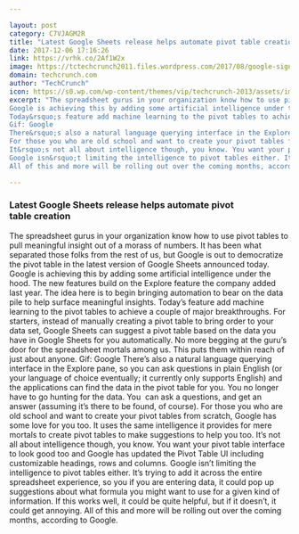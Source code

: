 ```yaml
---

layout: post
category: C7VJAGM2R
title: "Latest Google Sheets release helps automate pivot table creation"
date: 2017-12-06 17:16:26
link: https://vrhk.co/2Af1W2x
image: https://tctechcrunch2011.files.wordpress.com/2017/08/google-sign.jpg?w=1200&fit=200%2C150
domain: techcrunch.com
author: "TechCrunch"
icon: https://s0.wp.com/wp-content/themes/vip/techcrunch-2013/assets/images/favicon.ico
excerpt: "The spreadsheet gurus in your organization know how to use pivot tables to pull meaningful insight out of a morass of numbers. It has been what separated those folks from the rest of us, but Google is out to democratize the pivot table in the latest version of Google Sheets&nbsp;announced&nbsp;today.
Google is achieving this by adding some artificial intelligence under the hood. The new features build on the Explore feature&nbsp;the company added last year. The idea here is to begin bringing automation to bear on the data pile to help surface meaningful insights.
Today&rsquo;s feature add machine learning to the pivot tables to achieve a couple of major breakthroughs. For starters, instead of manually creating a pivot table to bring order to your data set, Google Sheets can suggest a pivot table based on the data you have in Google Sheets for you automatically. No more begging at the guru&rsquo;s door for the spreadsheet mortals among us. This puts them within reach of just about anyone.
Gif: Google
There&rsquo;s also a natural language querying interface in the Explore pane, so you can ask questions in plain English (or your language of choice eventually; it currently only supports English) and the applications can find the data in the pivot table for you. You no longer have to go hunting for the data. You&nbsp; can ask a questions, and get an answer (assuming it&rsquo;s there to be found, of course).
For those you who are old school and want to create your pivot tables from scratch, Google has some love for you too. It uses the same intelligence it provides for mere mortals to create pivot tables to make suggestions to help you too.
It&rsquo;s not all about intelligence though, you know. You want your pivot table interface to look good too and Google has updated the Pivot Table UI including customizable headings, rows and columns.
Google isn&rsquo;t limiting the intelligence to pivot tables either. It&rsquo;s trying to add it across the entire spreadsheet experience, so you if you are entering data, it could pop up suggestions about what formula you might want to use for a given kind of information. If this works well, it could be quite helpful, but if it doesn&rsquo;t, it could get annoying.
All of this and more will be rolling out over the coming months, according to Google."

---
```


### Latest Google Sheets release helps automate pivot table creation

The spreadsheet gurus in your organization know how to use pivot tables to pull meaningful insight out of a morass of numbers. It has been what separated those folks from the rest of us, but Google is out to democratize the pivot table in the latest version of Google Sheets&nbsp;announced&nbsp;today.
Google is achieving this by adding some artificial intelligence under the hood. The new features build on the Explore feature&nbsp;the company added last year. The idea here is to begin bringing automation to bear on the data pile to help surface meaningful insights.
Today&rsquo;s feature add machine learning to the pivot tables to achieve a couple of major breakthroughs. For starters, instead of manually creating a pivot table to bring order to your data set, Google Sheets can suggest a pivot table based on the data you have in Google Sheets for you automatically. No more begging at the guru&rsquo;s door for the spreadsheet mortals among us. This puts them within reach of just about anyone.
Gif: Google
There&rsquo;s also a natural language querying interface in the Explore pane, so you can ask questions in plain English (or your language of choice eventually; it currently only supports English) and the applications can find the data in the pivot table for you. You no longer have to go hunting for the data. You&nbsp; can ask a questions, and get an answer (assuming it&rsquo;s there to be found, of course).
For those you who are old school and want to create your pivot tables from scratch, Google has some love for you too. It uses the same intelligence it provides for mere mortals to create pivot tables to make suggestions to help you too.
It&rsquo;s not all about intelligence though, you know. You want your pivot table interface to look good too and Google has updated the Pivot Table UI including customizable headings, rows and columns.
Google isn&rsquo;t limiting the intelligence to pivot tables either. It&rsquo;s trying to add it across the entire spreadsheet experience, so you if you are entering data, it could pop up suggestions about what formula you might want to use for a given kind of information. If this works well, it could be quite helpful, but if it doesn&rsquo;t, it could get annoying.
All of this and more will be rolling out over the coming months, according to Google.